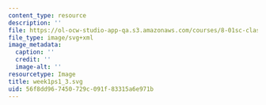 ```yaml
---
content_type: resource
description: ''
file: https://ol-ocw-studio-app-qa.s3.amazonaws.com/courses/8-01sc-classical-mechanics-fall-2016/56f8dd967450729c091f83315a6e971b_week1ps1_3.svg
file_type: image/svg+xml
image_metadata:
  caption: ''
  credit: ''
  image-alt: ''
resourcetype: Image
title: week1ps1_3.svg
uid: 56f8dd96-7450-729c-091f-83315a6e971b
---
```

